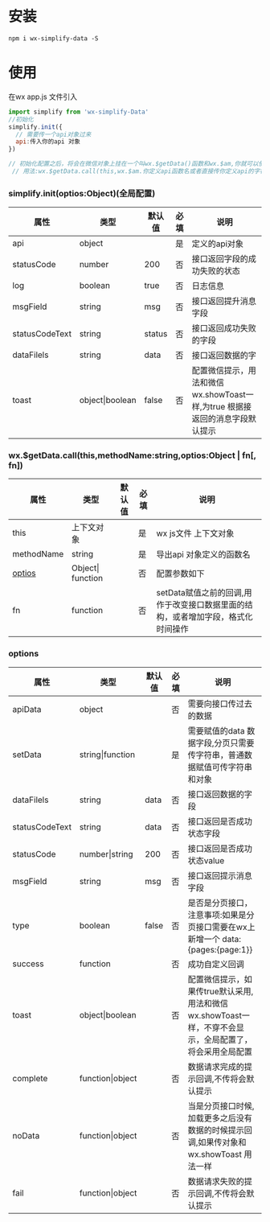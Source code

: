
# 安装
`
npm i wx-simplify-data -S
`
# 使用

在wx app.js 文件引入 


```javascript
import simplify from 'wx-simplify-Data'
//初始化 
simplify.init({
  // 需要传一个api对象过来 
  api:传入你的api 对象
})

// 初始化配置之后，将会在微信对象上挂在一个叫wx.$getData()函数和wx.$am,你就可以使用这个函数来简易操作请求api接口,
 // 用法:wx.$getData.call(this,wx.$am.你定义api函数名或者直接传你定义api的字符串函数名过来,{},fn)**>
```




### simplify.init(optios:Object)(全局配置)

| 属性           | 类型            |  默认值  | 必填 | 说明                                                         |
| -------------- | --------------- | ------ | ---- | ------------------------------------------------------------ |
| api            | object          |        | 是   | 定义的api对象                                                |
| statusCode     | number          | 200    | 否   | 接口返回字段的成功失败的状态                                 |
| log            | boolean         | true   | 否   | 日志信息                                                     |
| msgField       | string          | msg    | 否   | 接口返回提升消息字段                                         |
| statusCodeText | string          | status | 否   | 接口返回成功失败的字段                                       |
| dataFilels     | string          | data   | 否   | 接口返回数据的字                                             |
| toast          | object\|boolean | false  | 否   | 配置微信提示，用法和微信wx.showToast一样,为true 根据接返回的消息字段默认提示 |

### wx.$getData.call(this,methodName:string,optios:Object | fn[, fn])

| 属性           | 类型             |  默认值  | 必填 | 说明                                                         |
| -------------- | -------- | ------ | ---- | ------------------------------------------------------------ |
| this    | 上下文对象    |        | 是  | wx js文件 上下文对象                   |
| methodName | string           |  | 是  | 导出api 对象定义的函数名                 |
| <a href="#options" >optios</a> | Object\| function |  | 否 | 配置参数如下 |
| fn | function | | 否 | setData赋值之前的回调,用作于改变接口数据里面的结构，或者增加字段，格式化时间操作 |

### <a id="options">options</a>

| 属性           | 类型             |  默认值  | 必填 | 说明                                                         |
| -------------- | ---------------- | ------ | ---- | ------------------------------------------------------------ |
| apiData        | object           |        | 否   | 需要向接口传过去的数据                                       |
| setData        | string\|function |        | 是   | 需要赋值的data 数据字段,分页只需要传字符串，普通数据赋值可传字符串和对象 |
| dataFilels     | string           | data   | 否   | 接口返回数据的字段                                           |
| statusCodeText | string           | data   | 否   | 接口返回是否成功状态字段                                     |
| statusCode     | number\|string   | 200    | 否   | 接口返回是否成功状态value                                    |
| msgField       | string           | msg    | 否   | 接口返回提示消息字段                                         |
| type           | boolean          | false  | 否   | 是否是分页接口，注意事项:如果是分页接口需要在wx上 新增一个 data:{pages:{page:1}} |
| success        | function         |        | 否   | 成功自定义回调                                               |
| toast          | object\|boolean  |        | 否   | 配置微信提示，如果传true默认采用,用法和微信wx.showToast一样，不穿不会显示，全局配置了，将会采用全局配置 |
| complete       | function\|object |        | 否   | 数据请求完成的提示回调,不传将会默认提示                      |
| noData         | function\|object |        | 否   | 当是分页接口时候,加载更多之后没有数据的时候提示回调,如果传对象和wx.showToast 用法一样 |
| fail           | function\|object |        | 否   | 数据请求失败的提示回调,不传将会默认提示                      |

